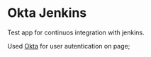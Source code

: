 # Okta Jenkins
Test app for continuos integration with jenkins.

Used [Okta](https://www.okta.com/) for user autentication on page;
